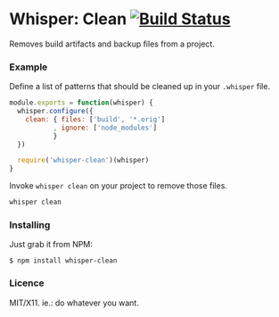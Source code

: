 # Whisper: Clean [![Build Status](https://travis-ci.org/killdream/whisper-clean.png)](https://travis-ci.org/killdream/whisper-clean)

Removes build artifacts and backup files from a project.


### Example

Define a list of patterns that should be cleaned up in your `.whisper` file.

```js
module.exports = function(whisper) {
  whisper.configure({
    clean: { files: ['build', '*.orig']
           , ignore: ['node_modules']
           }
  })

  require('whisper-clean')(whisper)
}
```

Invoke `whisper clean` on your project to remove those files.

```bash
whisper clean
```


### Installing

Just grab it from NPM:

    $ npm install whisper-clean


### Licence

MIT/X11. ie.: do whatever you want.

[es5-shim]: https://github.com/kriskowal/es5-shim
